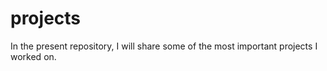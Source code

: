# projects
In the present repository, I will share some of the most important projects I worked on. 
